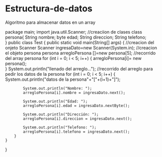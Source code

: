 # Estructura-de-datos
Algoritmo para almacenar datos en un array


package main;
import java.util.Scanner;
//creaciion de clases
class persona{
    String nombre;
    byte edad;
    String direccion;
    String telefono;    
}
public class Test {
    public static void main(String[] args) {
        //creacion del onjeto Scanner
        Scanner ingresaDato=new Scanner(System.in);
        //creacion el objeto persona
        persona arregloPersona []=new persona[5];
        //recorrido del array persona
        for (int i = 0; i < 5; i++) {
            arregloPersona[i]= new persona();   
        }
        System.out.println("llenado del arreglo...");
        //recorrido del arreglo para pedir los datos de la persona
        for (int i = 0; i < 5; i++) {
            System.out.println("datos de la persona"+"["+(i+1)+"]");
            
            System.out.println("Nombre: ");
            arregloPersona[i].nombre = ingresaDato.next(); 
            
            System.out.println("Edad: ");
            arregloPersona[i].edad = ingresaDato.nextByte();
            
            System.out.println("Dirección: ");
            arregloPersona[i].direccion = ingresaDato.next();
            
            System.out.println("Telefono: ");
            arregloPersona[i].telefono = ingresaDato.next();
        }
    }
}
